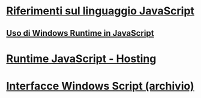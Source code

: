 # [Riferimenti sul linguaggio JavaScript](javascript/javascript-language-reference.md)
## [Uso di Windows Runtime in JavaScript](jswinrt/using-the-windows-runtime-in-javascript.md)
# [Runtime JavaScript - Hosting](chakra-hosting/javascript-runtime-hosting.md)
# [Interfacce Windows Script (archivio)](winscript/windows-script-interfaces.md)
